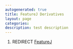 ```yaml
---
autogenerated: true
title: FeatureJ Derivatives
layout: page
categories: 
description: test description
---
```


1.  REDIRECT [FeatureJ](FeatureJ)
